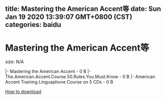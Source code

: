 
title: Mastering the American Accent等
date: Sun Jan 19 2020 13:39:07 GMT+0800 (CST)    
categories: baidu
---

# Mastering the American Accent等
size: N/A
 
 
|- Mastering the American Accent - 0 B
|- The.American.Accent.Course.50.Rules.You.Must.Know - 0 B
|- American Accent Training Linguaphone Course on 5 CDs - 0 B

[How to download](https://bpcam.bemobtrk.com/go/2ceec3aa-1ca2-46d6-b9ff-aaa5c184517c?jno=2084)